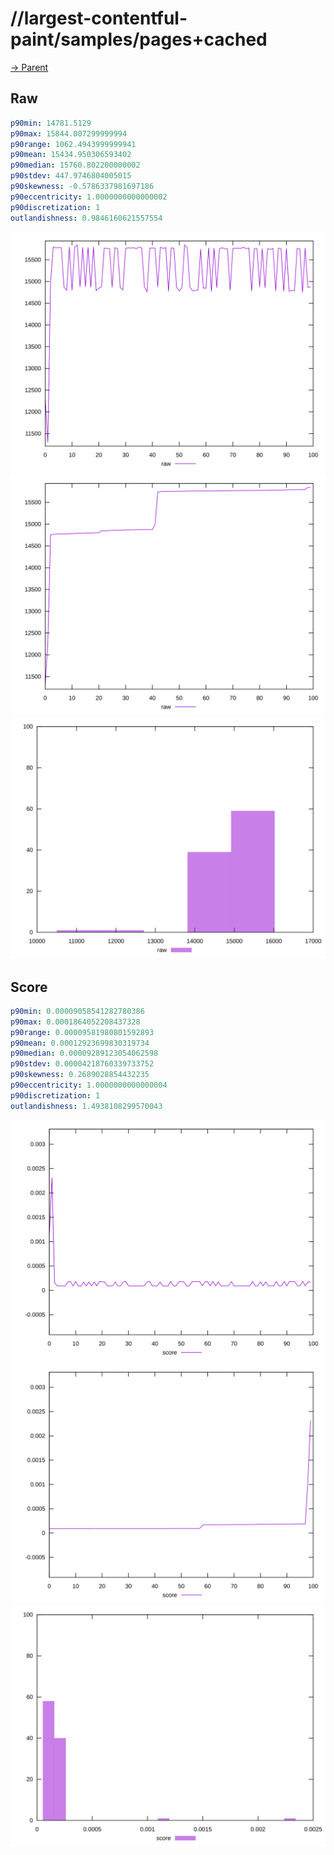 
# //largest-contentful-paint/samples/pages+cached

[→ Parent](../..)


## Raw


```yaml
p90min: 14781.5129
p90max: 15844.007299999994
p90range: 1062.4943999999941
p90mean: 15434.950306593402
p90median: 15760.802200000002
p90stdev: 447.9746804005015
p90skewness: -0.5786337981697186
p90eccentricity: 1.0000000000000002
p90discretization: 1
outlandishness: 0.9846160621557554

```

![PLOT: raw-values](./raw/values.svg)![PLOT: raw-sorted](./raw/sorted.svg)![PLOT: raw-histogram](./raw/histogram.svg)
## Score


```yaml
p90min: 0.00009058541282780386
p90max: 0.0001864052208437328
p90range: 0.00009581980801592893
p90mean: 0.00012923699830319734
p90median: 0.00009289123054062598
p90stdev: 0.00004218760339733752
p90skewness: 0.2689028854432235
p90eccentricity: 1.0000000000000004
p90discretization: 1
outlandishness: 1.4938108299570043

```

![PLOT: score-values](./score/values.svg)![PLOT: score-sorted](./score/sorted.svg)![PLOT: score-histogram](./score/histogram.svg)